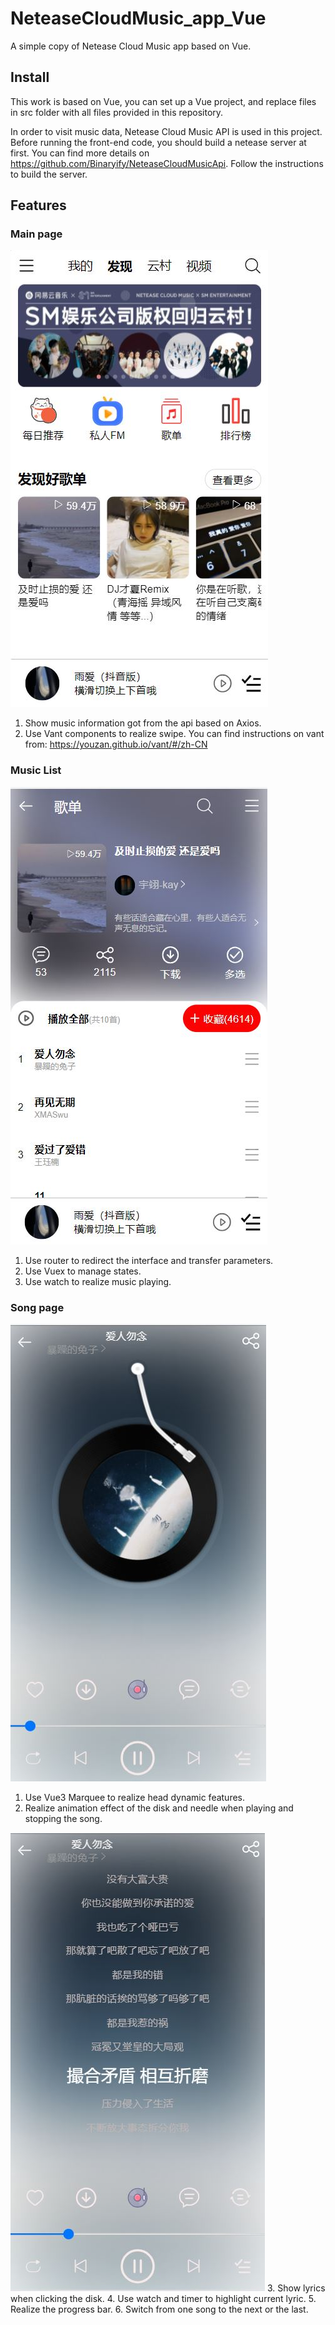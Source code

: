 # NeteaseCloudMusic_app_Vue
A simple copy of Netease Cloud Music app based on Vue.

## Install
This work is based on Vue, you can set up a Vue project, and replace files in src folder with all files provided in this repository.

In order to visit music data, Netease Cloud Music API is used in this project. Before running the front-end code, you should build a netease server at first. You can find more details on https://github.com/Binaryify/NeteaseCloudMusicApi. Follow the instructions to build the server.

## Features
### Main page
![alt text](https://github.com/Fanny-Yuan/NeteaseCloudMusic_app_Vue/blob/master/imgs/main%20page.JPG)
1. Show music information got from the api based on Axios.
2. Use Vant components to realize swipe. You can find instructions on vant from: https://youzan.github.io/vant/#/zh-CN

### Music List
![alt text](https://github.com/Fanny-Yuan/NeteaseCloudMusic_app_Vue/blob/master/imgs/music%20list.JPG)
1. Use router to redirect the interface and transfer parameters.
2. Use Vuex to manage states.
3. Use watch to realize music playing.

### Song page
![alt text](https://github.com/Fanny-Yuan/NeteaseCloudMusic_app_Vue/blob/master/imgs/music%20play.JPG)
1. Use Vue3 Marquee to realize head dynamic features.
2. Realize animation effect of the disk and needle when playing and stopping the song.

![alt text](https://github.com/Fanny-Yuan/NeteaseCloudMusic_app_Vue/blob/master/imgs/lyrics.JPG)
3. Show lyrics when clicking the disk.
4. Use watch and timer to highlight current lyric.
5. Realize the progress bar.
6. Switch from one song to the next or the last.

